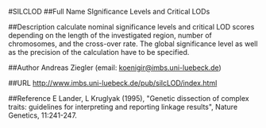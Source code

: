 #SILCLOD
##Full Name
SIgnificance Levels and Critical LODs

##Description
calculate nominal significance levels and critical LOD scores depending on the length of the investigated region, number of chromosomes, and the cross-over rate. The global significance level as well as the precision of the calculation have to be specified.

##Author
Andreas Ziegler (email: koenigir@imbs.uni-luebeck.de)

##URL
http://www.imbs.uni-luebeck.de/pub/silcLOD/index.html

##Reference
E Lander, L Kruglyak (1995), "Genetic dissection of complex traits: guidelines for interpreting and reporting linkage results", Nature Genetics, 11:241-247.

